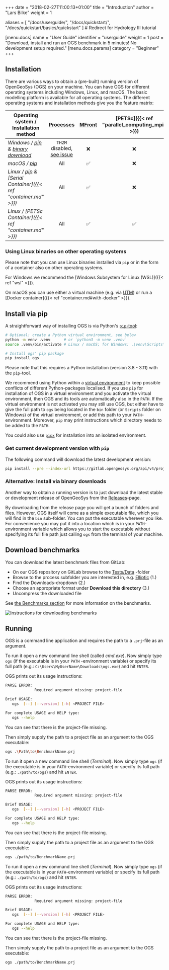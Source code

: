 +++
date = "2018-02-27T11:00:13+01:00"
title = "Introduction"
author = "Lars Bilke"
weight = 1

aliases = [ "/docs/userguide/",
            "/docs/quickstart/",
            "/docs/quickstart/basics/quickstart" ] # Redirect for Hydrology III tutorial

[menu.docs]
name = "User Guide"
identifier = "userguide"
weight = 1
post = "Download, install and run an OGS benchmark in 5 minutes! No development setup required."
[menu.docs.params]
category = "Beginner"
+++

## Installation

There are various ways to obtain a (pre-built) running version of OpenGeoSys (OGS) on your machine. You can have OGS for different
operating systems including Windows, Linux, and macOS. The basic modelling platform is available for all operating systems.
The different operating systems and installation methods give you the feature matrix:

| Operating system / Installation method                                                                                       | [Processes](/docs/userguide/blocks/processes/)                                    | [MFront](/docs/userguide/features/mfront/) | [PETSc]({{< ref "parallel_computing_mpi" >}})
| ---------------------------------------------------------------------------------------------------------------------------- | :-------------------------------------------------------------------------------: | :----------------------------------------: | :-------------------------------------------:
| <i class="fab fa-windows"/> Windows / [pip](#install-via-pip) & [binary download](#alternative-install-via-binary-downloads) | `TH2M` disabled, [see issue](https://gitlab.opengeosys.org/ogs/ogs/-/issues/3197) |                     ❌                      |                       ❌
| <i class="fab fa-apple"/> macOS / [pip](#install-via-pip)                                                                    |                                        All                                        |                     ✅                      |                       ❌
| <i class="fab fa-linux"/> Linux / [pip](#install-via-pip) & [Serial Container]({{< ref "container.md" >}})                   |                                        All                                        |                     ✅                      |                       ❌
| <i class="fab fa-linux"/> Linux / [PETSc Container]({{< ref "container.md" >}})                                              |                                        All                                        |                     ✅                      |                       ✅

<div class="note">

### Using Linux binaries on other operating systems

Please note that you can use Linux binaries installed via `pip` or in the form of a container also on other operating systems.

For Windows we recommend the [Windows Subsystem for Linux (WSL)]({{< ref "wsl" >}}).

On macOS you can use either a virtual machine (e.g. via [UTM](https://docs.getutm.app/installation/macos/)) or run a [Docker container]({{< ref "container.md#with-docker" >}}).

</div>

## Install via pip

A straightforward way of installing OGS is via Python's [`pip`-tool](https://packaging.python.org/en/latest/tutorials/installing-packages/):

```bash
# Optional: create a Python virtual environment, see below
python -m venv .venv      # or `python3 -m venv .venv`
source .venv/bin/activate # Linux / macOS; for Windows: .\venv\Scripts\activate

# Install ogs' pip package
pip install ogs
```

Please note that this requires a Python installation (version 3.8 - 3.11) with the `pip`-tool.

We recommend using Python within a [virtual environment](https://docs.python.org/3/library/venv.html) to keep possible
conflicts of different Python-packages localised. If you use `pip` for installation of OGS in a virtual environment and you
activate the virtual environment, then OGS and its tools are automatically also in the `PATH`. If the virtual environment is
not activated you may still use OGS, but either have to give the full path to `ogs` being located in the `bin` folder (or `Scripts` folder on Windows) of the
virtual environment, or add this path to your `PATH`-environment. Moreover, `pip` may print instructions which directory needs
 to be added to the `PATH`.

You could also use [`pipx`](https://pypa.github.io/pipx/) for installation into an isolated environment.

<div class="note">

### Get current development version with `pip`

The following command will download the latest development version:

```bash
pip install --pre --index-url https://gitlab.opengeosys.org/api/v4/projects/120/packages/pypi/simple ogs
```

</div>

<div class='win'>

<div class="note">

### Alternative: Install via binary downloads

Another way to obtain a running version is
to just download the latest stable or development release of OpenGeoSys from the [Releases](/releases)-page.

By downloading from the release page you will get a bunch of folders and files. However, OGS itself will come as a simple
executable file, which you will find in the `bin` sub-folder. You can put the executable wherever you like. For convenience you
may put it into a location which is in your `PATH`-environment variable which allows you to start the executable without
specifying its full file path just calling `ogs` from the terminal of your machine.

</div>

</div>

<div class='linux'>

</div>

<div class='mac'>

</div>

## Download benchmarks

You can download the latest benchmark files from GitLab:

- On our OGS repository on GitLab browse to the [Tests/Data](https://gitlab.opengeosys.org/ogs/ogs/-/tree/master/Tests/Data)
-folder
- Browse to the process subfolder you are interested in, e.g. [Elliptic](https://gitlab.opengeosys.org/ogs/ogs/-/tree/master/Tests/Data/Elliptic) (1.)
- Find the Downloads-dropdown (2.)
- Choose an appropriate format under **Download this directory** (3.)
- Uncompress the downloaded file

See [the Benchmarks section](/docs/benchmarks/) for more information on the benchmarks.

![Instructions for downloading benchmarks](/docs/userguide/basics/Download_Benchmarks.png)

## Running

OGS is a command line application and requires the path to a `.prj`-file as an argument.

<div class='win'>

To run it open a new command line shell (called *cmd.exe*). Now simply type `ogs` (if the executable is in your `PATH`
-environment variable) or specify its full path (e.g.: `C:\Users\MyUserName\Downloads\ogs.exe`) and hit `ENTER`.

OGS prints out its usage instructions:

```bash
PARSE ERROR:
             Required argument missing: project-file

Brief USAGE:
   ogs  [--] [--version] [-h] <PROJECT FILE>

For complete USAGE and HELP type:
   ogs --help
```

You can see that there is the project-file missing.

Then simply supply the path to a project file as an argument to the OGS executable:

```bash
ogs .\Path\to\BenchmarkName.prj
```

</div>

<div class='linux'>

To run it open a new command line shell (*Terminal*). Now simply type `ogs` (if the executable is in your `PATH`-environment
variable) or specify its full path (e.g.: `./path/to/ogs`) and hit `ENTER`.

OGS prints out its usage instructions:

```bash
PARSE ERROR:
             Required argument missing: project-file

Brief USAGE:
   ogs  [--] [--version] [-h] <PROJECT FILE>

For complete USAGE and HELP type:
   ogs --help
```

You can see that there is the project-file missing.

Then simply supply the path to a project file as an argument to the OGS executable:

```bash
ogs ./path/to/BenchmarkName.prj
```

</div>

<div class='mac'>

To run it open a new command line shell (*Terminal*). Now simply type `ogs` (if the executable is in your `PATH`-environment
variable) or specify its full path (e.g.: `./path/to/ogs`) and hit `ENTER`.

OGS prints out its usage instructions:

```bash
PARSE ERROR:
             Required argument missing: project-file

Brief USAGE:
   ogs  [--] [--version] [-h] <PROJECT FILE>

For complete USAGE and HELP type:
   ogs --help
```

You can see that there is the project-file missing.

Then simply supply the path to a project file as an argument to the OGS executable:

```bash
ogs ./path/to/BenchmarkName.prj
```

</div>
